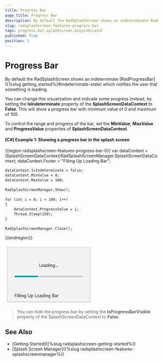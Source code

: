 ```yaml
---
title: Progress Bar
page_title: Progress Bar
description: By default the RadSplashScreen shows an indeterminate RadProgressBar which notifies the user that something is loading. 
slug: radsplashscreen-features-progress-bar
tags: progress,bar,splashscreen,busyindicator
published: True
position: 1
---
```


# Progress Bar

By default the RadSplashScreen shows an indeterminate [RadProgressBar]({%slug getting_started%}#indeterminate-state) which notifies the user that something is loading. 

You can change this visualization and indicate some progress instead, by setting the __IsIndeterminate__ property of the __SplashScreenDataContext__ to __False__. This will show a progress bar with minimum value of 0 and maximum of 100. 

To control the range and progress of the bar, set the __MinValue__, __MaxValue__ and __ProgressValue__ properties of __SplashScreenDataContext__.

#### __[C#] Example 1: Showing a progress bar in the splash screen__
{{region radsplashscreen-features-progress-bar-0}}
	var dataContext = (SplashScreenDataContext)RadSplashScreenManager.SplashScreenDataContext;
	dataContext.Footer = "Filling Up Loading Bar";	
	
	dataContext.IsIndeterminate = false;
	dataContext.MinValue = 0;
	dataContext.MaxValue = 100;

	RadSplashScreenManager.Show();

	for (int i = 0; i < 100; i++)
	{
		dataContext.ProgressValue = i;
		Thread.Sleep(150);
	}

	RadSplashScreenManager.Close();
{{endregion}}

![](images/radsplashscreen-features-progress-bar-0.png)

> You can hide the progress bar by setting the __IsProgressBarVisible__ property of the SplashScreenDataContext to __False__.

## See Also  
* [Getting Started]({%slug radsplashscreen-getting-started%})
* [Splash Screen Manager]({%slug radsplashscreen-features-splashscreenmanager%})